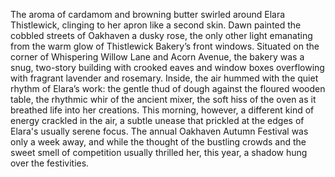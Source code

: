 The aroma of cardamom and browning butter swirled around Elara Thistlewick, clinging to her apron like a second skin.  Dawn painted the cobbled streets of Oakhaven a dusky rose, the only other light emanating from the warm glow of Thistlewick Bakery’s front windows.  Situated on the corner of Whispering Willow Lane and Acorn Avenue, the bakery was a snug, two-story building with crooked eaves and window boxes overflowing with fragrant lavender and rosemary.  Inside, the air hummed with the quiet rhythm of Elara’s work: the gentle thud of dough against the floured wooden table, the rhythmic whir of the ancient mixer, the soft hiss of the oven as it breathed life into her creations.  This morning, however, a different kind of energy crackled in the air, a subtle unease that prickled at the edges of Elara's usually serene focus.  The annual Oakhaven Autumn Festival was only a week away, and while the thought of the bustling crowds and the sweet smell of competition usually thrilled her, this year, a shadow hung over the festivities.
